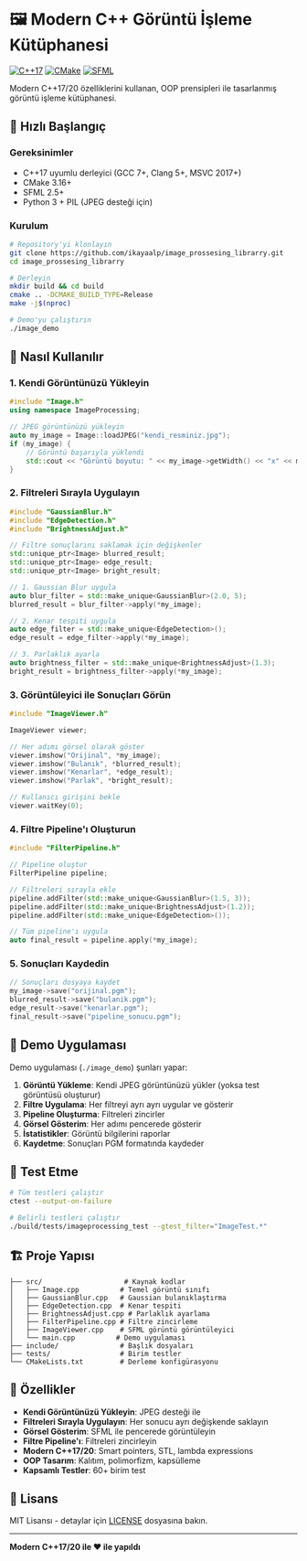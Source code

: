 # 🖼️ Modern C++ Görüntü İşleme Kütüphanesi

[![C++17](https://img.shields.io/badge/C%2B%2B-17-blue.svg)](https://en.cppreference.com/w/cpp/17)
[![CMake](https://img.shields.io/badge/CMake-3.16+-green.svg)](https://cmake.org/)
[![SFML](https://img.shields.io/badge/SFML-2.5+-orange.svg)](https://www.sfml-dev.org/)

Modern C++17/20 özelliklerini kullanan, OOP prensipleri ile tasarlanmış görüntü işleme kütüphanesi.

## 🚀 Hızlı Başlangıç

### Gereksinimler
- C++17 uyumlu derleyici (GCC 7+, Clang 5+, MSVC 2017+)
- CMake 3.16+
- SFML 2.5+
- Python 3 + PIL (JPEG desteği için)

### Kurulum
```bash
# Repository'yi klonlayın
git clone https://github.com/ikayaalp/image_prossesing_librarry.git
cd image_prossesing_librarry

# Derleyin
mkdir build && cd build
cmake .. -DCMAKE_BUILD_TYPE=Release
make -j$(nproc)

# Demo'yu çalıştırın
./image_demo
```

## 📖 Nasıl Kullanılır

### 1. Kendi Görüntünüzü Yükleyin
```cpp
#include "Image.h"
using namespace ImageProcessing;

// JPEG görüntünüzü yükleyin
auto my_image = Image::loadJPEG("kendi_resminiz.jpg");
if (my_image) {
    // Görüntü başarıyla yüklendi
    std::cout << "Görüntü boyutu: " << my_image->getWidth() << "x" << my_image->getHeight() << std::endl;
}
```

### 2. Filtreleri Sırayla Uygulayın
```cpp
#include "GaussianBlur.h"
#include "EdgeDetection.h"
#include "BrightnessAdjust.h"

// Filtre sonuçlarını saklamak için değişkenler
std::unique_ptr<Image> blurred_result;
std::unique_ptr<Image> edge_result;
std::unique_ptr<Image> bright_result;

// 1. Gaussian Blur uygula
auto blur_filter = std::make_unique<GaussianBlur>(2.0, 5);
blurred_result = blur_filter->apply(*my_image);

// 2. Kenar tespiti uygula
auto edge_filter = std::make_unique<EdgeDetection>();
edge_result = edge_filter->apply(*my_image);

// 3. Parlaklık ayarla
auto brightness_filter = std::make_unique<BrightnessAdjust>(1.3);
bright_result = brightness_filter->apply(*my_image);
```

### 3. Görüntüleyici ile Sonuçları Görün
```cpp
#include "ImageViewer.h"

ImageViewer viewer;

// Her adımı görsel olarak göster
viewer.imshow("Orijinal", *my_image);
viewer.imshow("Bulanık", *blurred_result);
viewer.imshow("Kenarlar", *edge_result);
viewer.imshow("Parlak", *bright_result);

// Kullanıcı girişini bekle
viewer.waitKey(0);
```

### 4. Filtre Pipeline'ı Oluşturun
```cpp
#include "FilterPipeline.h"

// Pipeline oluştur
FilterPipeline pipeline;

// Filtreleri sırayla ekle
pipeline.addFilter(std::make_unique<GaussianBlur>(1.5, 3));
pipeline.addFilter(std::make_unique<BrightnessAdjust>(1.2));
pipeline.addFilter(std::make_unique<EdgeDetection>());

// Tüm pipeline'ı uygula
auto final_result = pipeline.apply(*my_image);
```

### 5. Sonuçları Kaydedin
```cpp
// Sonuçları dosyaya kaydet
my_image->save("orijinal.pgm");
blurred_result->save("bulanik.pgm");
edge_result->save("kenarlar.pgm");
final_result->save("pipeline_sonucu.pgm");
```

## 🎯 Demo Uygulaması

Demo uygulaması (`./image_demo`) şunları yapar:

1. **Görüntü Yükleme**: Kendi JPEG görüntünüzü yükler (yoksa test görüntüsü oluşturur)
2. **Filtre Uygulama**: Her filtreyi ayrı ayrı uygular ve gösterir
3. **Pipeline Oluşturma**: Filtreleri zincirler
4. **Görsel Gösterim**: Her adımı pencerede gösterir
5. **İstatistikler**: Görüntü bilgilerini raporlar
6. **Kaydetme**: Sonuçları PGM formatında kaydeder

## 🧪 Test Etme

```bash
# Tüm testleri çalıştır
ctest --output-on-failure

# Belirli testleri çalıştır
./build/tests/imageprocessing_test --gtest_filter="ImageTest.*"
```

## 🏗️ Proje Yapısı

```
├── src/                    # Kaynak kodlar
│   ├── Image.cpp          # Temel görüntü sınıfı
│   ├── GaussianBlur.cpp   # Gaussian bulanıklaştırma
│   ├── EdgeDetection.cpp  # Kenar tespiti
│   ├── BrightnessAdjust.cpp # Parlaklık ayarlama
│   ├── FilterPipeline.cpp # Filtre zincirleme
│   ├── ImageViewer.cpp    # SFML görüntü görüntüleyici
│   └── main.cpp          # Demo uygulaması
├── include/               # Başlık dosyaları
├── tests/                 # Birim testler
└── CMakeLists.txt         # Derleme konfigürasyonu
```

## 🔧 Özellikler

- **Kendi Görüntünüzü Yükleyin**: JPEG desteği ile
- **Filtreleri Sırayla Uygulayın**: Her sonucu ayrı değişkende saklayın
- **Görsel Gösterim**: SFML ile pencerede görüntüleyin
- **Filtre Pipeline'ı**: Filtreleri zincirleyin
- **Modern C++17/20**: Smart pointers, STL, lambda expressions
- **OOP Tasarım**: Kalıtım, polimorfizm, kapsülleme
- **Kapsamlı Testler**: 60+ birim test

## 📄 Lisans

MIT Lisansı - detaylar için [LICENSE](LICENSE) dosyasına bakın.

---

**Modern C++17/20 ile ❤️ ile yapıldı**